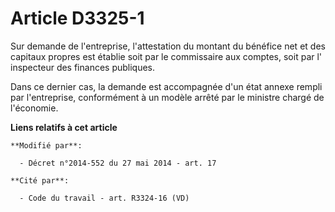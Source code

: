 # Article D3325-1

Sur demande de l'entreprise, l'attestation du montant du bénéfice net et des capitaux propres est établie soit par le
commissaire aux comptes, soit par l'  inspecteur des finances publiques. 

Dans ce dernier cas, la demande est accompagnée d'un état annexe rempli par l'entreprise, conformément à un modèle arrêté par
le ministre chargé de l'économie.

**Liens relatifs à cet article**

	**Modifié par**:

	  - Décret n°2014-552 du 27 mai 2014 - art. 17

	**Cité par**:

	  - Code du travail - art. R3324-16 (VD)
